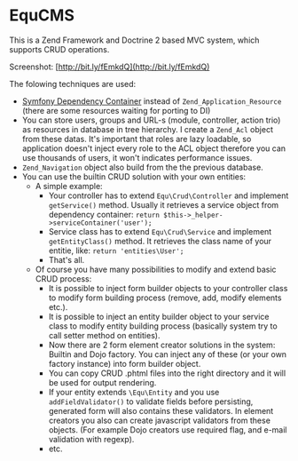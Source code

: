 EquCMS
======
This is a Zend Framework and Doctrine 2 based MVC system, which supports CRUD operations.

Screenshot: [http://bit.ly/fEmkdQ](http://bit.ly/fEmkdQ)

The folowing techniques are used:

* [Symfony Dependency Container](http://components.symfony-project.org/dependency-injection/) instead of ``Zend_Application_Resource`` (there are some resources waiting for porting to DI)
* You can store users, groups and URL-s (module, controller, action trio) as resources in database in tree hierarchy.
  I create a ``Zend_Acl`` object from these datas. It's important that roles are lazy loadable, so application doesn't inject every role
  to the ACL object therefore you can use thousands of users, it won't indicates performance issues.
* ``Zend_Navigation`` object also build from the the previous database.
* You can use the builtin CRUD solution with your own entities:
    * A simple example:
        * Your controller has to extend ``Equ\Crud\Controller`` and implement ``getService()`` method. Usually it retrieves
    a service object from dependency container: ``return $this->_helper->serviceContainer('user');``
        * Service class has to extend ``Equ\Crud\Service`` and implement ``getEntityClass()`` method. It retrieves the class
     name of your entitie, like: ``return 'entities\User';``
        * That's all.
    * Of course you have many possibilities to modify and extend basic CRUD process:
        * It is possible to inject form builder objects to your controller class to modify form building process (remove, add, modify elements etc.).
        * It is possible to inject an entity builder object to your service class to modify entity building process (basically system try to call setter method on entities).
        * Now there are 2 form element creator solutions in the system: Builtin and Dojo factory. You can inject any of these
    (or your own factory instance) into form builder object.
        * You can copy CRUD .phtml files into the right directory and it will be used for output rendering.
        * If your entity extends ``\Equ\Entity`` and you use ``addFieldValidator()`` to validate fields before persisting, generated
    form will also contains these validators. In element creators you also can create javascript validators from these objects.
    (For example Dojo creators use required flag, and e-mail validation with regexp).
        * etc.